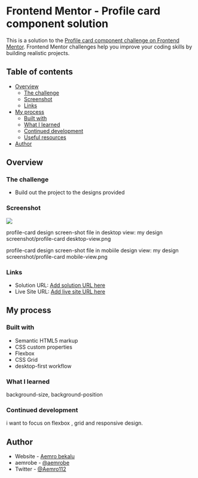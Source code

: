 # Frontend Mentor - Profile card component solution

This is a solution to the [Profile card component challenge on Frontend Mentor](https://www.frontendmentor.io/challenges/profile-card-component-cfArpWshJ). Frontend Mentor challenges help you improve your coding skills by building realistic projects.

## Table of contents

- [Overview](#overview)
  - [The challenge](#the-challenge)
  - [Screenshot](#screenshot)
  - [Links](#links)
- [My process](#my-process)
  - [Built with](#built-with)
  - [What I learned](#what-i-learned)
  - [Continued development](#continued-development)
  - [Useful resources](#useful-resources)
- [Author](#author)

## Overview

### The challenge

- Build out the project to the designs provided

### Screenshot

![](./screenshot.jpg)

profile-card design screen-shot file
in desktop view: my design screenshot/profile-card desktop-view.png

profile-card design screen-shot file
in mobiile design view: my design screenshot/profile-card mobile-view.png

### Links

- Solution URL: [Add solution URL here](https://www.frontendmentor.io/solutions/profile-card-by-flexbox-DPU-eVZ-fb
)
- Live Site URL: [Add live site URL here](https://aemrobe.github.io/profile-card-project/)

## My process

### Built with

- Semantic HTML5 markup
- CSS custom properties
- Flexbox
- CSS Grid
- desktop-first workflow

### What I learned

background-size, background-position

### Continued development

i want to focus on flexbox , grid and responsive design.

## Author

- Website - [Aemro bekalu](https://www.your-site.com)
- aemrobe - [@aemrobe](https://www.frontendmentor.io/profile/aemrobe)
- Twitter - [@Aemro112](https://www.twitter.com/Aemro112)
